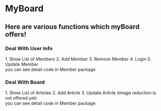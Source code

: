 # MyBoard
<h2>Here are various functions which myBoard offers!</h2>

<h3>Deal With User Info</h3>
1. Show List of Members
2. Add Member
3. Remove Member
4. Login
5. Update Member
<br>
you can see detail code in Member package

<h3>Deal With Board</h3>
1. Show List of Articles
2. Add Article
3. Update Article (image reduction is not offered yet)
<br>
you can see detail code in Member package
